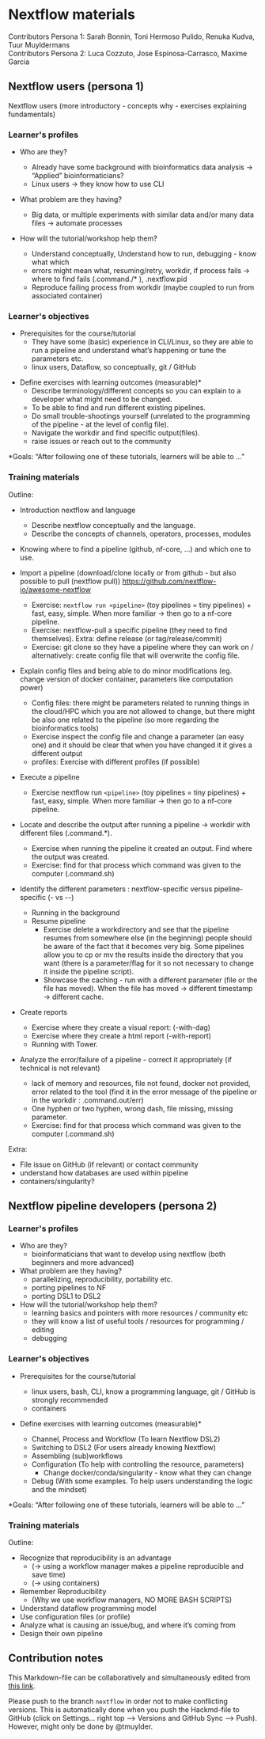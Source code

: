 # Nextflow materials
Contributors Persona 1: Sarah Bonnin, Toni Hermoso Pulido, Renuka Kudva, Tuur Muyldermans  
Contributors Persona 2: Luca Cozzuto, Jose Espinosa-Carrasco, Maxime Garcia 

## Nextflow users (persona 1)
Nextflow users (more introductory - concepts why - exercises explaining fundamentals)

### Learner's profiles
- Who are they?
    - Already have some background with bioinformatics data analysis → “Applied” bioinformaticians?
    - Linux users → they know how to use CLI 

- What problem are they having?
    - Big data, or multiple experiments with similar data and/or many data files → automate processes 

- How will the tutorial/workshop help them?
    - Understand conceptually, Understand how to run, debugging - know what which 
    - errors might mean what, resuming/retry, workdir, if process fails → where to find fails (.command./* ), .nextflow.pid
    - Reproduce failing process from workdir (maybe coupled to run from associated container)
    
    
### Learner's objectives

- Prerequisites for the course/tutorial
    - They have some (basic) experience in CLI/Linux, so they are able to run a pipeline and understand what’s happening or tune the parameters etc. 
    - linux users, Dataflow, so conceptually, git / GitHub  

<!--
Basic knowledge of Linux/command-line. Familiar enough to navigate through the folders, inspect and change files (with nano or any other text-editor of preference), more than just running the literal commands given in the ‘course’.
-->


- Define exercises with learning outcomes (measurable)*
    - Describe terminology/different concepts so you can explain to a developer what might need to be changed. 
    - To be able to find and run different existing pipelines. 
    - Do small trouble-shootings yourself (unrelated to the programming of the pipeline - at the level of config file). 
    - Navigate the workdir and find specific output(files). 
    - raise issues or reach out to the community

*Goals: “After following one of these tutorials, learners will be able to …” 



### Training materials

Outline: 
- Introduction nextflow and language 
    - Describe nextflow conceptually and the language. 
    - Describe the concepts of channels, operators, processes, modules 
- Knowing where to find a pipeline (github, nf-core, ...) and which one to use. 
- Import a pipeline (download/clone locally or from github - but also possible to pull (nextflow pull)) https://github.com/nextflow-io/awesome-nextflow 
    - Exercise: `nextflow run <pipeline>`  (toy pipelines = tiny pipelines) + fast, easy, simple. When more familiar → then go to a nf-core pipeline.
    - Exercise: nextflow-pull a specific pipeline (they need to find themselves). Extra: define release (or tag/release/commit)
    - Exercise: git clone so they have a pipeline where they can work on / alternatively: create config file that will overwrite the config file.

- Explain config files and being able to do minor modifications (eg. change version of docker container, parameters like computation power)
    - Config files: there might be parameters related to running things in the cloud/HPC which you are not allowed to change, but there might be also one related to the pipeline (so more regarding the bioinformatics tools)
    - Exercise inspect the config file and change a parameter (an easy one) and it should be clear that when you have changed it it gives a different output
    - profiles: Exercise with different profiles (if possible)
- Execute a pipeline
    - Exercise nextflow run `<pipeline>`  (toy pipelines = tiny pipelines) + fast, easy, simple. When more familiar → then go to a nf-core pipeline. 
- Locate and describe the output after running a pipeline → workdir with different files (.command.*). 
    - Exercise when running the pipeline it created an output. Find where the output was created. 
    - Exercise: find for that process which command was given to the computer (.command.sh)
- Identify the different parameters : nextflow-specific versus pipeline-specific (- vs --) 
    - Running in the background
    - Resume pipeline 
        - Exercise delete a workdirectory and see that the pipeline resumes from somewhere else (in the beginning) people should be aware of the fact that it becomes very big. Some pipelines allow you to cp or mv the results inside the directory that you want (there is a parameter/flag for it so not necessary to change it inside the pipeline script). 
        - Showcase the caching - run with a different parameter (file or the file has moved). When the file has moved → different timestamp → different cache. 
- Create reports
    - Exercise where they create a visual report: (-with-dag)
    - Exercise where they create a html report (-with-report)
    - Running with Tower. 

- Analyze the error/failure of a pipeline - correct it appropriately (if technical is not relevant) 
    - lack of memory and resources, file not found, docker not provided, error related to the tool (find it in the error message of the pipeline or in the workdir : .command.out/err) 
    - One hyphen or two hyphen, wrong dash, file missing, missing parameter.
    - Exercise: find for that process which command was given to the computer (.command.sh) 

Extra:
- File issue on GitHub (if relevant) or contact community 
- understand how databases are used within pipeline 
- containers/singularity?




## Nextflow pipeline developers (persona 2)

### Learner's profiles

- Who are they?
    - bioinformaticians that want to develop using nextflow (both beginners and more advanced)
- What problem are they having?
    - parallelizing, reproducibility, portability etc.
    - porting pipelines to NF
    - porting DSL1 to DSL2
- How will the tutorial/workshop help them?
    - learning basics and pointers with more resources / community etc 
    - they will know a list of useful tools / resources for programming / editing
    - debugging


### Learner's objectives

- Prerequisites for the course/tutorial
    - linux users, bash, CLI, know a programming language, git / GitHub is strongly recommended
    - containers

- Define exercises with learning outcomes (measurable)*
    - Channel, Process and Workflow (To learn Nextflow DSL2)
    - Switching to DSL2 (For users already knowing Nextflow)
    - Assembling (sub)workflows
    - Configuration (To help with controlling the resource, parameters)
        - Change docker/conda/singularity - know what they can change
    - Debug (With some examples. To help users understanding the logic and the mindset)

*Goals: “After following one of these tutorials, learners will be able to …”

### Training materials
Outline:
- Recognize that reproducibility is an advantage
    - (-> using a workflow manager makes a pipeline reproducible and save time)
    - (-> using containers)
- Remember Reproducibility
    - (Why we use workflow managers, NO MORE BASH SCRIPTS)
- Understand dataflow programming model
- Use configuration files (or profile)
- Analyze what is causing an issue/bug, and where it’s coming from
- Design their own pipeline




## Contribution notes
This Markdown-file can be collaboratively and simultaneously edited from [this link](https://hackmd.io/@tmuylder/S1B8dzFWO/edit).

Please push to the branch `nextflow` in order not to make conflicting versions. This is automatically done when you push the Hackmd-file to GitHub (click on Settings... right top --> Versions and GitHub Sync --> Push). However, might only be done by @tmuylder. 

